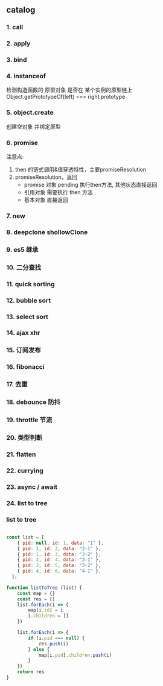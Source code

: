 
## catalog

### 1. call


### 2. apply


### 3. bind


### 4. instanceof
检测构造函数的 原型对象 是否在 某个实例的原型链上  
Object.getPrototypeOf(left) === right.prototype

### 5. object.create
创建空对象 并绑定原型

### 6. promise
注意点:
1. then 的链式调用&值穿透特性，主要promiseResolution
2. promiseResolution，返回
    - promise 对象 pending 执行then方法, 其他状态直接返回
    - 引用对象 需要执行 then 方法
    - 基本对象 直接返回


### 7. new


### 8. deepclone shollowClone


### 9. es5 继承


### 10. 二分查找


### 11. quick sorting


### 12. bubble sort


### 13. select sort


### 14. ajax xhr


### 15. 订阅发布


### 16. fibonacci


### 17. 去重


### 18. debounce 防抖


### 19. throttle 节流


### 20. 类型判断


### 21. flatten


### 22. currying


### 23. async / await


### 24. list to tree



### list to tree

```js

const list = [
    { pid: null, id: 1, data: "1" },
    { pid: 1, id: 2, data: "2-1" },
    { pid: 1, id: 3, data: "2-2" },
    { pid: 2, id: 4, data: "3-1" },
    { pid: 3, id: 5, data: "3-2" },
    { pid: 4, id: 6, data: "4-1" },
  ];

function listToTree (list) {
    const map = {}
    const res = []
    list.forEach(i => {
        map[i.id] = i
        i.children = []
    })

    list.forEach(i => {
        if (i.pid === null) {
            res.push(i)
        } else {
            map[i.pid].children.push(i)
        }
    })
    return res
}
```

